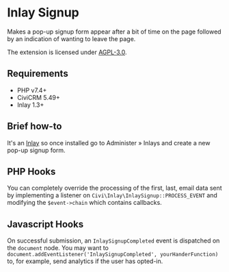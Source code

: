 # Inlay Signup

Makes a pop-up signup form appear after a bit of time on the page followed by an indication of wanting to leave the page.

The extension is licensed under [AGPL-3.0](LICENSE.txt).

## Requirements

* PHP v7.4+
* CiviCRM 5.49+
* Inlay 1.3+

## Brief how-to

It's an [Inlay](https://lab.civicrm.org/extensions/inlay) so once installed go
to Administer » Inlays and create a new pop-up signup form.

## PHP Hooks

You can completely override the processing of the first, last, email data sent
by implementing a listener on `Civi\Inlay\InlaySignup::PROCESS_EVENT` and
modifying the `$event->chain` which contains callbacks.

## Javascript Hooks

On successful submission, an `InlaySignupCompleted` event is dispatched on the `document` node. You may want to `document.addEventListener('InlaySignupCompleted', yourHanderFunction)` to, for example, send analytics if the user has opted-in.

